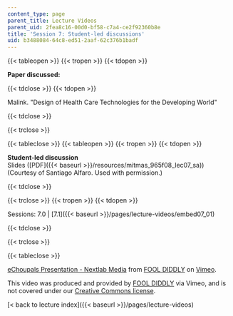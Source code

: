 ```yaml
---
content_type: page
parent_title: Lecture Videos
parent_uid: 2fea8c16-00d0-bf58-c7a4-ce2f92360b8e
title: 'Session 7: Student-led discussions'
uid: b3488084-64c8-ed51-2aaf-62c376b1badf
---
```


{{< tableopen >}}
{{< tropen >}}
{{< tdopen >}}


**Paper discussed:**


{{< tdclose >}}
{{< tdopen >}}


Malink. "Design of Health Care Technologies for the Developing World"


{{< tdclose >}}

{{< trclose >}}

{{< tableclose >}}
{{< tableopen >}}
{{< tropen >}}
{{< tdopen >}}


**Student-led discussion**  
Slides ([PDF]({{< baseurl >}}/resources/mitmas_965f08_lec07_sa)) (Courtesy of Santiago Alfaro. Used with permission.)


{{< tdclose >}}

{{< trclose >}}
{{< tropen >}}
{{< tdopen >}}


Sessions: 7.0 | [7.1]({{< baseurl >}}/pages/lecture-videos/embed07_01)


{{< tdclose >}}

{{< trclose >}}

{{< tableclose >}}

[eChoupals Presentation - Nextlab Media](https://vimeo.com/2053155) from [FOOL DIDDLY](https://vimeo.com/user717518) on [Vimeo](https://vimeo.com).

This video was produced and provided by [FOOL DIDDLY](https://vimeo.com/user717518) via Vimeo, and is not covered under our [Creative Commons license](/terms/#cc).

[\< back to lecture index]({{< baseurl >}}/pages/lecture-videos)